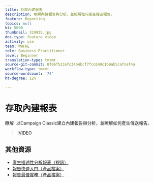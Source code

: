 ```yaml
---
title: 存取內建報表
description: 瞭解內建報告與分析，並瞭解如何產生傳送報告。
feature: Reporting
topics: null
kt: 5090
thumbnail: 329935.jpg
doc-type: feature video
activity: use
team: WWFRE
role: Business Practitioner
level: Beginner
translation-type: tm+mt
source-git-commit: 8f06f533afc34b4bcf7fcc690c1b9ab5cafcef4a
workflow-type: tm+mt
source-wordcount: '74'
ht-degree: 12%

---
```



# 存取內建報表

瞭解  以Campaign Classic建立內建報告與分析，並瞭解如何產生傳送報告。

>[!VIDEO](https://video.tv.adobe.com/v/329935?quality=12)

## 其他資源

* [產生描述性分析報表（視訊）](/help/reporting/generating-a-descriptive-analysis-report.md)
* [報告快速入門（產品檔案）](https://experienceleague.adobe.com/docs/campaign-classic/using/reporting/reporting-in-adobe-campaign/about-adobe-campaign-reporting-tools.html)
* [報告最佳實務（產品檔案）](https://experienceleague.adobe.com/docs/campaign-classic/using/reporting/reporting-in-adobe-campaign/best-practices.html)
